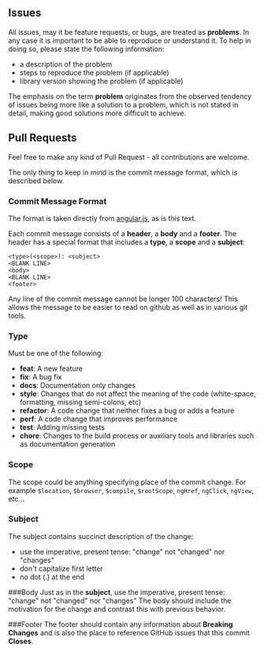## Issues

All issues, may it be feature requests, or bugs, are treated as **problems**.
In any case it is important to be able to reproduce or understand it. To help in doing so, please state the following information:

* a description of the problem
* steps to reproduce the problem (if applicable)
* library version showing the problem (if applicable)

The emphasis on the term **problem** originates from the observed tendency of issues being more like a solution to a problem,
which is not stated in detail, making good solutions more difficult to achieve.

## Pull Requests

Feel free to make any kind of Pull Request - all contributions are welcome.

The only thing to keep in mind is the commit message format, which is described below.

### Commit Message Format

The format is taken directly from [angular.js][angular-contribution-guide], as is this text.

Each commit message consists of a **header**, a **body** and a **footer**.  The header has a special
format that includes a **type**, a **scope** and a **subject**:

```
<type>(<scope>): <subject>
<BLANK LINE>
<body>
<BLANK LINE>
<footer>
```

Any line of the commit message cannot be longer 100 characters! This allows the message to be easier
to read on github as well as in various git tools.

### Type
Must be one of the following:

* **feat**: A new feature
* **fix**: A bug fix
* **docs**: Documentation only changes
* **style**: Changes that do not affect the meaning of the code (white-space, formatting, missing
  semi-colons, etc)
* **refactor**: A code change that neither fixes a bug or adds a feature
* **perf**: A code change that improves performance
* **test**: Adding missing tests
* **chore**: Changes to the build process or auxiliary tools and libraries such as documentation
  generation

### Scope
The scope could be anything specifying place of the commit change. For example `$location`,
`$browser`, `$compile`, `$rootScope`, `ngHref`, `ngClick`, `ngView`, etc...

### Subject
The subject contains succinct description of the change:

* use the imperative, present tense: "change" not "changed" nor "changes"
* don't capitalize first letter
* no dot (.) at the end

###Body
Just as in the **subject**, use the imperative, present tense: "change" not "changed" nor "changes"
The body should include the motivation for the change and contrast this with previous behavior.

###Footer
The footer should contain any information about **Breaking Changes** and is also the place to
reference GitHub issues that this commit **Closes**.

[angular-contribution-guide]: https://github.com/angular/angular.js/blob/master/CONTRIBUTING.md
